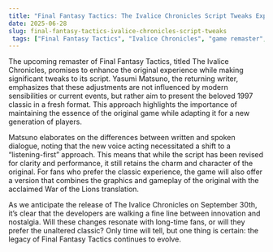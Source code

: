 ```yaml
---
title: "Final Fantasy Tactics: The Ivalice Chronicles Script Tweaks Explained"
date: 2025-06-28
slug: final-fantasy-tactics-ivalice-chronicles-script-tweaks
 tags: ["Final Fantasy Tactics", "Ivalice Chronicles", "game remaster", "Yasumi Matsuno"]
---
```


The upcoming remaster of Final Fantasy Tactics, titled The Ivalice Chronicles, promises to enhance the original experience while making significant tweaks to its script. Yasumi Matsuno, the returning writer, emphasizes that these adjustments are not influenced by modern sensibilities or current events, but rather aim to present the beloved 1997 classic in a fresh format. This approach highlights the importance of maintaining the essence of the original game while adapting it for a new generation of players.

Matsuno elaborates on the differences between written and spoken dialogue, noting that the new voice acting necessitated a shift to a “listening-first” approach. This means that while the script has been revised for clarity and performance, it still retains the charm and character of the original. For fans who prefer the classic experience, the game will also offer a version that combines the graphics and gameplay of the original with the acclaimed War of the Lions translation.

As we anticipate the release of The Ivalice Chronicles on September 30th, it’s clear that the developers are walking a fine line between innovation and nostalgia. Will these changes resonate with long-time fans, or will they prefer the unaltered classic? Only time will tell, but one thing is certain: the legacy of Final Fantasy Tactics continues to evolve.
